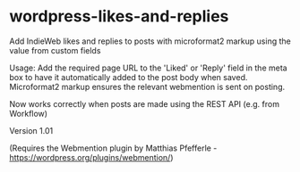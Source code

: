 # wordpress-likes-and-replies

Add IndieWeb likes and replies to posts with microformat2 markup using the value from custom fields

Usage: Add the required page URL to the 'Liked' or 'Reply' field in the meta box to have it automatically added to the post body when saved. Microformat2 markup ensures the relevant webmention is sent on posting.

Now works correctly when posts are made using the REST API (e.g. from Workflow)

Version 1.01

(Requires the Webmention plugin by Matthias Pfefferle - https://wordpress.org/plugins/webmention/)
